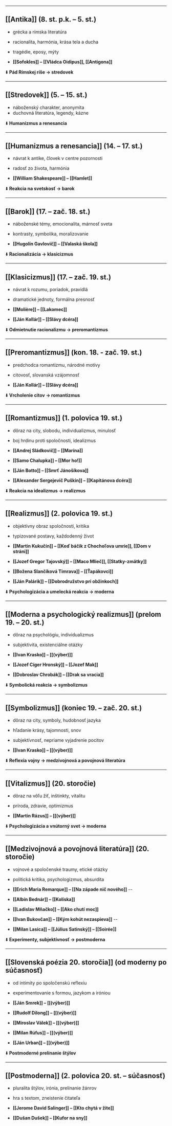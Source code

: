 
---

## [[Antika]] (8. st. p.k. – 5. st.)
- grécka a rímska literatúra
- racionalita, harmónia, krása tela a ducha
- tragédie, eposy, mýty

- **[[Sofokles]] – [[Vládca Oidipus]], [[Antigona]]**

⬇️ **Pád Rímskej ríše → stredovek**

---

## [[Stredovek]] (5. – 15. st.)
- náboženský charakter, anonymita
- duchovná literatúra, legendy, kázne

⬇️ **Humanizmus a renesancia**

---

## [[Humanizmus a renesancia]] (14. – 17. st.)
- návrat k antike, človek v centre pozornosti
- radosť zo života, harmónia

- **[[William Shakespeare]] – [[Hamlet]]**

⬇️ **Reakcia na svetskosť → barok**

---

## [[Barok]] (17. – zač. 18. st.)
- náboženské témy, emocionalita, márnosť sveta
- kontrasty, symbolika, moralizovanie

- **[[Hugolín Gavlovič]] – [[Valaská škola]]**

⬇️ **Racionalizácia → klasicizmus**

---

## [[Klasicizmus]] (17. – zač. 19. st.)
- návrat k rozumu, poriadok, pravidlá
- dramatické jednoty, formálna presnosť

- **[[Molière]] – [[Lakomec]]**
- **[[Ján Kollár]] – [[Slávy dcéra]]**

⬇️ **Odmietnutie racionalizmu → preromantizmus**

---

## [[Preromantizmus]] (kon. 18. - zač. 19. st.)
- predchodca romantizmu, národné motívy
- citovosť, slovanská vzájomnosť

- **[[Ján Kollár]] – [[Slávy dcéra]]**

⬇️ **Vrcholenie citov → romantizmus**

---

## [[Romantizmus]] (1. polovica 19. st.)
- dôraz na city, slobodu, individualizmus, minulosť
- boj hrdinu proti spoločnosti, idealizmus

- **[[Andrej Sládkovič]] – [[Marína]]**
- **[[Samo Chalupka]] – [[Mor ho!]]**
- **[[Ján Botto]] – [[Smrť Jánošíkova]]**
- **[[Alexander Sergejevič Puškin]] – [[Kapitánova dcéra]]**

⬇️ **Reakcia na idealizmus → realizmus**

---

## [[Realizmus]] (2. polovica 19. st.)
- objektívny obraz spoločnosti, kritika
- typizované postavy, každodenný život

- **[[Martin Kukučín]] – [[Keď báčik z Chochoľova umrie]], [[Dom v stráni]]**
- **[[Jozef Gregor Tajovský]] – [[Maco Mlieč]], [[Statky-zmätky]]**
- **[[Božena Slančíková Timrava]] – [[Ťapákovci]]**
- **[[Ján Palárik]] – [[Dobrodružstvo pri obžinkoch]]**

⬇️ **Psychologizácia a umelecká reakcia → moderna**

---

## [[Moderna a psychologický realizmus]] (prelom 19. – 20. st.)
- dôraz na psychológiu, individualizmus
- subjektivita, existenciálne otázky

- **[[Ivan Krasko]] – [[(výber)]]**
- **[[Jozef Cíger Hronský]] – [[Jozef Mak]]**
- **[[Dobroslav Chrobák]] – [[Drak sa vracia]]**

⬇️ **Symbolická reakcia → symbolizmus**

---

## [[Symbolizmus]] (koniec 19. – zač. 20. st.)
- dôraz na city, symboly, hudobnosť jazyka
- hľadanie krásy, tajomnosti, snov
- subjektívnosť, nepriame vyjadrenie pocitov

- **[[Ivan Krasko]] – [[(výber)]]**

⬇️ **Reflexia vojny → medzivojnová a povojnová literatúra**

---

## [[Vitalizmus]] (20. storočie)
- dôraz na vôľu žiť, inštinkty, vitalitu
- príroda, zdravie, optimizmus

- **[[Martin Rázus]] – [[(výber)]]**

⬇️ **Psychologizácia a vnútorný svet → moderna**

---

## [[Medzivojnová a povojnová literatúra]] (20. storočie)
- vojnové a spoločenské traumy, etické otázky
- politická kritika, psychologizmus, absurdita

- **[[Erich Maria Remarque]] – [[Na západe nič nového]]** --
- **[[Albín Bednár]] – [[Kolíska]]**
- **[[Ladislav Mňačko]] – [[Ako chutí moc]]**
- **[[Ivan Bukovčan]] – [[Kým kohút nezaspieva]]** --
- **[[Milan Lasica]] – [[Július Satinský]] – [[Soirée]]**

⬇️ **Experimenty, subjektívnosť → postmoderna**

---

## [[Slovenská poézia 20. storočia]] (od moderny po súčasnosť)
- od intimity po spoločenskú reflexiu
- experimentovanie s formou, jazykom a iróniou

- **[[Ján Smrek]] – [[(výber)]]**
- **[[Rudolf Dilong]] – [[(výber)]]**
- **[[Miroslav Válek]] – [[(výber)]]**
- **[[Milan Rúfus]] – [[(výber)]]**
- **[[Ján Urban]] – [[(výber)]]**

⬇️ **Postmoderné prelínanie štýlov**

---

## [[Postmoderna]] (2. polovica 20. st. – súčasnosť)
- pluralita štýlov, irónia, prelínanie žánrov
- hra s textom, zneistenie čitateľa

- **[[Jerome David Salinger]] – [[Kto chytá v žite]]**
- **[[Dušan Dušek]] – [[Kufor na sny]]**
